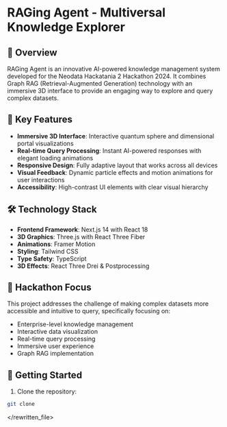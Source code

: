 # RAGing Agent - Multiversal Knowledge Explorer

## 🌌 Overview

RAGing Agent is an innovative AI-powered knowledge management system developed for the Neodata Hackatania 2 Hackathon 2024. It combines Graph RAG (Retrieval-Augmented Generation) technology with an immersive 3D interface to provide an engaging way to explore and query complex datasets.

## 🚀 Key Features

- **Immersive 3D Interface**: Interactive quantum sphere and dimensional portal visualizations
- **Real-time Query Processing**: Instant AI-powered responses with elegant loading animations
- **Responsive Design**: Fully adaptive layout that works across all devices
- **Visual Feedback**: Dynamic particle effects and motion animations for user interactions
- **Accessibility**: High-contrast UI elements with clear visual hierarchy

## 🛠️ Technology Stack

- **Frontend Framework**: Next.js 14 with React 18
- **3D Graphics**: Three.js with React Three Fiber
- **Animations**: Framer Motion
- **Styling**: Tailwind CSS
- **Type Safety**: TypeScript
- **3D Effects**: React Three Drei & Postprocessing

## 🎯 Hackathon Focus

This project addresses the challenge of making complex datasets more accessible and intuitive to query, specifically focusing on:

- Enterprise-level knowledge management
- Interactive data visualization
- Real-time query processing
- Immersive user experience
- Graph RAG implementation

## 🚀 Getting Started

1. Clone the repository:

```bash
git clone
```

</rewritten_file>
